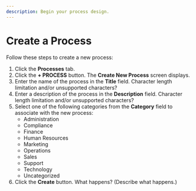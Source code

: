 ```yaml
---
description: Begin your process design.
---
```


# Create a Process



Follow these steps to create a new process:

1. Click the **Processes** tab.
2. Click the **+ PROCESS** button. The **Create New Process** screen displays.
3. Enter the name of the process in the **Title** field. Character length limitation and/or unsupported characters?
4. Enter a description of the process in the **Description** field. Character length limitation and/or unsupported characters?
5. Select one of the following categories from the **Category** field to associate with the new process:
   * Administration
   * Compliance
   * Finance 
   * Human Resources
   * Marketing
   * Operations 
   * Sales
   * Support
   * Technology
   * Uncategorized
6. Click the **Create** button. What happens? \(Describe what happens.\)

